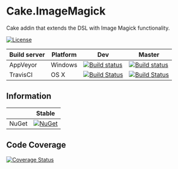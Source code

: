 # Cake.ImageMagick

Cake addin that extends the DSL with Image Magick functionality.

[![License](http://img.shields.io/:license-mit-blue.svg)](https://raw.githubusercontent.com/RLittlesII/Cake.ImageMagick/main/LICENSE)

| Build server                | Platform     | Dev    | Master             |
|-----------------------------|--------------|--------------|---------------------------------------------------------------------------------------------------------------------------|
| AppVeyor                    | Windows      |  [![Build status](https://ci.appveyor.com/api/projects/status/bvxpbhtyrhr88bfj/branch/dev?svg=true)](https://ci.appveyor.com/project/RLittlesII/cake-imagemagick/branch/dev) | [![Build status](https://ci.appveyor.com/api/projects/status/bvxpbhtyrhr88bfj/branch/main?svg=true)](https://ci.appveyor.com/project/RLittlesII/cake-imagemagick/branch/main) |
| TravisCI                    | OS X         | [![Build Status](https://travis-ci.org/RLittlesII/Cake.ImageMagick.svg?branch=dev)](https://travis-ci.org/RLittlesII/Cake.ImageMagick) | [![Build Status](https://travis-ci.org/RLittlesII/Cake.ImageMagick.svg?branch=main)](https://travis-ci.org/RLittlesII/Cake.ImageMagick) |

## Information
| | Stable |
|---|---|
|NuGet|[![NuGet](https://img.shields.io/nuget/v/Cake.ImageMagick.svg)](https://www.nuget.org/packages/Cake.ImageMagick)

## Code Coverage
[![Coverage Status](https://coveralls.io/repos/github/RLittlesII/Cake.ImageMagick/badge.svg?branch=dev)](https://coveralls.io/github/RLittlesII/Cake.ImageMagick?branch=dev)